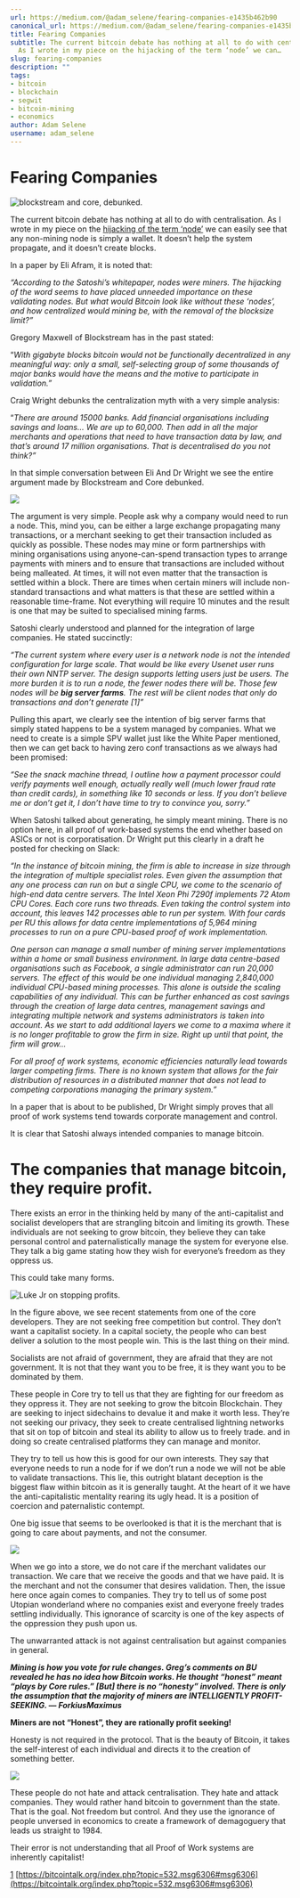 ```yaml
---
url: https://medium.com/@adam_selene/fearing-companies-e1435b462b90
canonical_url: https://medium.com/@adam_selene/fearing-companies-e1435b462b90
title: Fearing Companies
subtitle: The current bitcoin debate has nothing at all to do with centralisation.
  As I wrote in my piece on the hijacking of the term ‘node’ we can…
slug: fearing-companies
description: ""
tags:
- bitcoin
- blockchain
- segwit
- bitcoin-mining
- economics
author: Adam Selene
username: adam_selene
---
```


# **Fearing Companies**

![blockstream and core, debunked.](./assets/1*MljYP3wIp5_9EZs-fzsv0g.jpeg)

The current bitcoin debate has nothing at all to do with centralisation. As I wrote in my piece on the [hijacking of the term ‘node’](https://medium.com/@adam_selene/nodes-e3bb49364b3a) we can easily see that any non-mining node is simply a wallet. It doesn’t help the system propagate, and it doesn’t create blocks.

In a paper by Eli Afram, it is noted that:

*“According to the Satoshi’s whitepaper, nodes were miners. The hijacking of the word seems to have placed unneeded importance on these validating nodes. But what would Bitcoin look like without these ‘nodes’, and how centralized would mining be, with the removal of the blocksize limit?”*

Gregory Maxwell of Blockstream has in the past stated:

“*With gigabyte blocks bitcoin would not be functionally decentralized in any meaningful way: only a small, self-selecting group of some thousands of major banks would have the means and the motive to participate in validation.”*

Craig Wright debunks the centralization myth with a very simple analysis:

“*There are around 15000 banks. Add financial organisations including savings and loans… We are up to 60,000. Then add in all the major merchants and operations that need to have transaction data by law, and that’s around 17 million organisations. That is decentralised do you not think?”*

In that simple conversation between Eli And Dr Wright we see the entire argument made by Blockstream and Core debunked.

![](./assets/1*IRa35Ubvo175Aotb0lR9nQ.png)

The argument is very simple. People ask why a company would need to run a node. This, mind you, can be either a large exchange propagating many transactions, or a merchant seeking to get their transaction included as quickly as possible. These nodes may mine or form partnerships with mining organisations using anyone-can-spend transaction types to arrange payments with miners and to ensure that transactions are included without being malleated. At times, it will not even matter that the transaction is settled within a block. There are times when certain miners will include non-standard transactions and what matters is that these are settled within a reasonable time-frame. Not everything will require 10 minutes and the result is one that may be suited to specialised mining farms.

Satoshi clearly understood and planned for the integration of large companies. He stated succinctly:

*“The current system where every user is a network node is not the intended configuration for large scale. That would be like every Usenet user runs their own NNTP server. The design supports letting users just be users. The more burden it is to run a node, the fewer nodes there will be. Those few nodes will be **big server farms**. The rest will be client nodes that only do transactions and don’t generate [1]”*

Pulling this apart, we clearly see the intention of big server farms that simply stated happens to be a system managed by companies. What we need to create is a simple SPV wallet just like the White Paper mentioned, then we can get back to having zero conf transactions as we always had been promised:

*“See the snack machine thread, I outline how a payment processor could verify payments well enough, actually really well (much lower fraud rate than credit cards), in something like 10 seconds or less. If you don’t believe me or don’t get it, I don’t have time to try to convince you, sorry.”*

When Satoshi talked about generating, he simply meant mining. There is no option here, in all proof of work-based systems the end whether based on ASICs or not is corporatisation. Dr Wright put this clearly in a draft he posted for checking on Slack:

*“In the instance of bitcoin mining, the firm is able to increase in size through the integration of multiple specialist roles. Even given the assumption that any one process can run on but a single CPU, we come to the scenario of high-end data centre servers. The Intel Xeon Phi 7290f implements 72 Atom CPU Cores. Each core runs two threads. Even taking the control system into account, this leaves 142 processes able to run per system. With four cards per RU this allows for data centre implementations of 5,964 mining processes to run on a pure CPU-based proof of work implementation.*

*One person can manage a small number of mining server implementations within a home or small business environment. In large data centre-based organisations such as Facebook, a single administrator can run 20,000 servers. The effect of this would be one individual managing 2,840,000 individual CPU-based mining processes. This alone is outside the scaling capabilities of any individual. This can be further enhanced as cost savings through the creation of large data centres, management savings and integrating multiple network and systems administrators is taken into account. As we start to add additional layers we come to a maxima where it is no longer profitable to grow the firm in size. Right up until that point, the firm will grow…*

*For all proof of work systems, economic efficiencies naturally lead towards larger competing firms. There is no known system that allows for the fair distribution of resources in a distributed manner that does not lead to competing corporations managing the primary system.”*

In a paper that is about to be published, Dr Wright simply proves that all proof of work systems tend towards corporate management and control.

It is clear that Satoshi always intended companies to manage bitcoin.

# The companies that manage bitcoin, they require profit.

There exists an error in the thinking held by many of the anti-capitalist and socialist developers that are strangling bitcoin and limiting its growth. These individuals are not seeking to grow bitcoin, they believe they can take personal control and paternalistically manage the system for everyone else. They talk a big game stating how they wish for everyone’s freedom as they oppress us.

This could take many forms.

![Luke Jr on stopping profits.](./assets/1*PXTdzFshdHANUphXAQPFLA.png)

In the figure above, we see recent statements from one of the core developers. They are not seeking free competition but control. They don’t want a capitalist society. In a capital society, the people who can best deliver a solution to the most people win. This is the last thing on their mind.

Socialists are not afraid of government, they are afraid that they are not government. It is not that they want you to be free, it is they want you to be dominated by them.

These people in Core try to tell us that they are fighting for our freedom as they oppress it. They are not seeking to grow the bitcoin Blockchain. They are seeking to inject sidechains to devalue it and make it worth less. They’re not seeking our privacy, they seek to create centralised lightning networks that sit on top of bitcoin and steal its ability to allow us to freely trade. and in doing so create centralised platforms they can manage and monitor.

They try to tell us how this is good for our own interests. They say that everyone needs to run a node for if we don’t run a node we will not be able to validate transactions. This lie, this outright blatant deception is the biggest flaw within bitcoin as it is generally taught. At the heart of it we have the anti-capitalistic mentality rearing its ugly head. It is a position of coercion and paternalistic contempt.

One big issue that seems to be overlooked is that it is the merchant that is going to care about payments, and not the consumer.

![](./assets/1*H1qmWXw-7W-qL2_TVzXYKA.png)

When we go into a store, we do not care if the merchant validates our transaction. We care that we receive the goods and that we have paid. It is the merchant and not the consumer that desires validation. Then, the issue here once again comes to companies. They try to tell us of some post Utopian wonderland where no companies exist and everyone freely trades settling individually. This ignorance of scarcity is one of the key aspects of the oppression they push upon us.

The unwarranted attack is not against centralisation but against companies in general.

***Mining is how you vote for rule changes. Greg’s comments on BU revealed he has no idea how Bitcoin works. He thought “honest” meant “plays by Core rules.” [But] there is no “honesty” involved. There is only the assumption that the majority of miners are INTELLIGENTLY PROFIT-SEEKING. — ForkiusMaximus***

**Miners are not “Honest”, they are rationally profit seeking!**

Honesty is not required in the protocol. That is the beauty of Bitcoin, it takes the self-interest of each individual and directs it to the creation of something better.

![](./assets/1*RNIziVRk2o_WL8ZS-yEGhA.png)

These people do not hate and attack centralisation. They hate and attack companies. They would rather hand bitcoin to government than the state. That is the goal. Not freedom but control. And they use the ignorance of people unversed in economics to create a framework of demagoguery that leads us straight to 1984.

Their error is not understanding that all Proof of Work systems are inherently capitalist!

[1](#sdfootnote1anc) [https://bitcointalk.org/index.php?topic=532.msg6306#msg6306](https://bitcointalk.org/index.php?topic=532.msg6306#msg6306)


